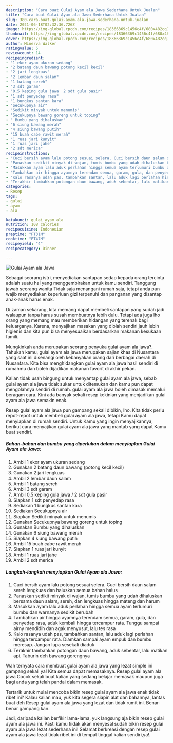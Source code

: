 ```yaml
---
description: "Cara buat Gulai Ayam ala Jawa Sederhana Untuk Jualan"
title: "Cara buat Gulai Ayam ala Jawa Sederhana Untuk Jualan"
slug: 380-cara-buat-gulai-ayam-ala-jawa-sederhana-untuk-jualan
date: 2021-06-18T02:32:36.726Z
image: https://img-global.cpcdn.com/recipes/18366369c1456c4f/680x482cq70/gulai-ayam-ala-jawa-foto-resep-utama.jpg
thumbnail: https://img-global.cpcdn.com/recipes/18366369c1456c4f/680x482cq70/gulai-ayam-ala-jawa-foto-resep-utama.jpg
cover: https://img-global.cpcdn.com/recipes/18366369c1456c4f/680x482cq70/gulai-ayam-ala-jawa-foto-resep-utama.jpg
author: Minerva Walker
ratingvalue: 5
reviewcount: 14
recipeingredient:
- "1 ekor ayam ukuran sedang"
- "2 batang daun bawang potong kecil kecil"
- "2 jari lengkuas"
- "2 lembar daun salam"
- "1 batang sereh"
- "3 sdt garam"
- "0,5 keping gula jawa  2 sdt gula pasir"
- "1 sdt penyedap rasa"
- "1 bungkus santan kara"
- "Secukupnya air"
- "Sedikit minyak untuk menumis"
- "Secukupnya bawang goreng untuk toping"
- " Bumbu yang dihaluskan"
- "6 siung bawang merah"
- "4 siung bawang putih"
- "15 buah cabe rawit merah"
- "1 ruas jari kunyit"
- "1 ruas jari jahe"
- "2 sdt merica"
recipeinstructions:
- "Cuci bersih ayam lalu potong sesuai selera. Cuci bersih daun salam sereh lengkuas dan haluskan semua bahan halus"
- "Panaskan sedikit minyak di wajan, tumis bumbu yang udah dihaluskan bersama daun salam, sereh, dan lengkuas hingga mateng dan harum"
- "Masukkan ayam lalu aduk perlahan hingga semua ayam terlumuri bumbu dan warnanya sedikit berubah"
- "Tambahkan air hingga ayamnya terendam semua, garam, gula, dan penyedap rasa, aduk kembali hingga tercampur rata. Tunggu sampai airny mendidih dan agak menyusut, lalu tes rasa"
- "Kalo rasanya udah pas, tambahkan santan, lalu aduk lagi perlahan hingga tercampur rata. Diamkan sampai ayam empuk dan bumbu meresap. Jangan lupa sesekali diaduk"
- "Terakhir tambahkan potongan daun bawang, aduk sebentar, lalu matikan api. Taburin deh bawang gorengnya"
categories:
- Resep
tags:
- gulai
- ayam
- ala

katakunci: gulai ayam ala 
nutrition: 108 calories
recipecuisine: Indonesian
preptime: "PT31M"
cooktime: "PT47M"
recipeyield: "4"
recipecategory: Dinner

---
```



![Gulai Ayam ala Jawa](https://img-global.cpcdn.com/recipes/18366369c1456c4f/680x482cq70/gulai-ayam-ala-jawa-foto-resep-utama.jpg)

Sebagai seorang istri, menyediakan santapan sedap kepada orang tercinta adalah suatu hal yang menggembirakan untuk kamu sendiri. Tanggung jawab seorang  wanita Tidak saja menangani rumah saja, tetapi anda pun wajib menyediakan keperluan gizi terpenuhi dan panganan yang disantap anak-anak harus enak.

Di zaman  sekarang, kita memang dapat membeli santapan yang sudah jadi walaupun tanpa harus susah membuatnya lebih dulu. Tetapi ada juga lho orang yang memang mau memberikan hidangan yang terenak bagi keluarganya. Karena, menyajikan masakan yang diolah sendiri jauh lebih higienis dan kita pun bisa menyesuaikan berdasarkan makanan kesukaan famili. 



Mungkinkah anda merupakan seorang penyuka gulai ayam ala jawa?. Tahukah kamu, gulai ayam ala jawa merupakan sajian khas di Nusantara yang saat ini disenangi oleh kebanyakan orang dari berbagai daerah di Nusantara. Kita bisa menghidangkan gulai ayam ala jawa hasil sendiri di rumahmu dan boleh dijadikan makanan favorit di akhir pekan.

Kalian tidak usah bingung untuk menyantap gulai ayam ala jawa, sebab gulai ayam ala jawa tidak sukar untuk ditemukan dan kamu pun dapat mengolahnya sendiri di rumah. gulai ayam ala jawa boleh dimasak memalui beragam cara. Kini ada banyak sekali resep kekinian yang menjadikan gulai ayam ala jawa semakin enak.

Resep gulai ayam ala jawa pun gampang sekali dibikin, lho. Kita tidak perlu repot-repot untuk membeli gulai ayam ala jawa, tetapi Kamu dapat menyiapkan di rumah sendiri. Untuk Kamu yang ingin menyajikannya, berikut cara menyajikan gulai ayam ala jawa yang mantab yang dapat Kamu buat sendiri.

<!--inarticleads1-->

##### Bahan-bahan dan bumbu yang diperlukan dalam menyiapkan Gulai Ayam ala Jawa:

1. Ambil 1 ekor ayam ukuran sedang
1. Gunakan 2 batang daun bawang (potong kecil kecil)
1. Gunakan 2 jari lengkuas
1. Ambil 2 lembar daun salam
1. Ambil 1 batang sereh
1. Ambil 3 sdt garam
1. Ambil 0,5 keping gula jawa / 2 sdt gula pasir
1. Siapkan 1 sdt penyedap rasa
1. Sediakan 1 bungkus santan kara
1. Sediakan Secukupnya air
1. Siapkan Sedikit minyak untuk menumis
1. Gunakan Secukupnya bawang goreng untuk toping
1. Gunakan  Bumbu yang dihaluskan
1. Gunakan 6 siung bawang merah
1. Siapkan 4 siung bawang putih
1. Ambil 15 buah cabe rawit merah
1. Siapkan 1 ruas jari kunyit
1. Ambil 1 ruas jari jahe
1. Ambil 2 sdt merica




<!--inarticleads2-->

##### Langkah-langkah menyiapkan Gulai Ayam ala Jawa:

1. Cuci bersih ayam lalu potong sesuai selera. Cuci bersih daun salam sereh lengkuas dan haluskan semua bahan halus
1. Panaskan sedikit minyak di wajan, tumis bumbu yang udah dihaluskan bersama daun salam, sereh, dan lengkuas hingga mateng dan harum
1. Masukkan ayam lalu aduk perlahan hingga semua ayam terlumuri bumbu dan warnanya sedikit berubah
1. Tambahkan air hingga ayamnya terendam semua, garam, gula, dan penyedap rasa, aduk kembali hingga tercampur rata. Tunggu sampai airny mendidih dan agak menyusut, lalu tes rasa
1. Kalo rasanya udah pas, tambahkan santan, lalu aduk lagi perlahan hingga tercampur rata. Diamkan sampai ayam empuk dan bumbu meresap. Jangan lupa sesekali diaduk
1. Terakhir tambahkan potongan daun bawang, aduk sebentar, lalu matikan api. Taburin deh bawang gorengnya




Wah ternyata cara membuat gulai ayam ala jawa yang lezat simple ini gampang sekali ya! Kita semua dapat memasaknya. Resep gulai ayam ala jawa Cocok sekali buat kalian yang sedang belajar memasak maupun juga bagi anda yang telah pandai dalam memasak.

Tertarik untuk mulai mencoba bikin resep gulai ayam ala jawa enak tidak ribet ini? Kalau kalian mau, yuk kita segera siapin alat dan bahannya, lantas buat deh Resep gulai ayam ala jawa yang lezat dan tidak rumit ini. Benar-benar gampang kan. 

Jadi, daripada kalian berfikir lama-lama, yuk langsung aja bikin resep gulai ayam ala jawa ini. Pasti kamu tiidak akan menyesal sudah bikin resep gulai ayam ala jawa lezat sederhana ini! Selamat berkreasi dengan resep gulai ayam ala jawa lezat tidak ribet ini di tempat tinggal kalian sendiri,ya!.

